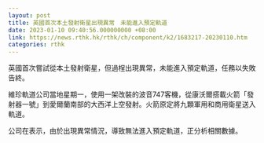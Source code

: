 ```yaml
---
layout: post
title: 英國首次本土發射衛星出現異常　未能進入預定軌道
date: 2023-01-10 09:40:56.000000000 +08:00
link: https://news.rthk.hk/rthk/ch/component/k2/1683217-20230110.htm
categories: rthk
---
```


英國首次嘗試從本土發射衛星，但過桯出現異常，未能進入預定軌道，任務以失敗告終。

維珍軌道公司當地星期一，使用一架改裝的波音747客機，從康沃爾搭載火箭「發射器一號」到愛爾蘭南部的大西洋上空發射。火箭原定將九顆軍用和商用衛星送入軌道。

公司在表示，由於出現異常情況，導致無法進入預定軌道，正分析相關數據。
